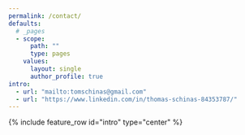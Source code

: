 ```yaml
---
permalink: /contact/
defaults:
  # _pages
  - scope:
      path: ""
      type: pages
    values:
      layout: single
      author_profile: true
intro:
  - url: "mailto:tomschinas@gmail.com"
  - url: "https://www.linkedin.com/in/thomas-schinas-84353787/"
---
```


{% include feature_row id="intro" type="center" %}